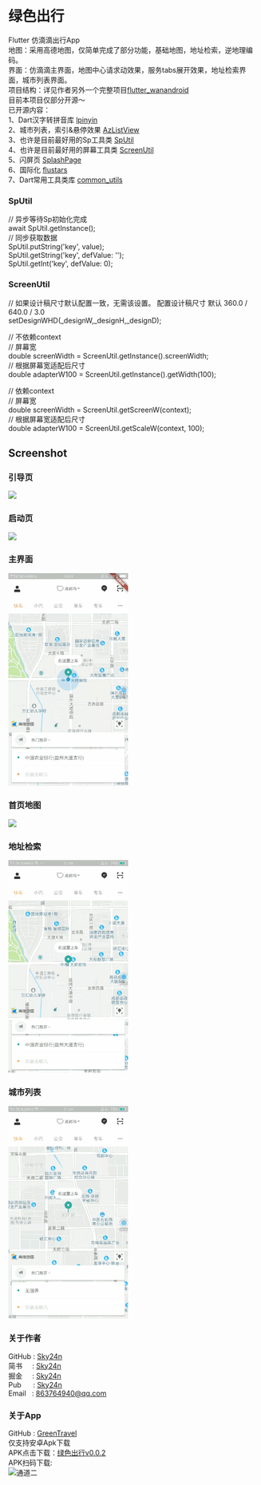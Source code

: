 # 绿色出行
Flutter 仿滴滴出行App  
地图：采用高德地图，仅简单完成了部分功能，基础地图，地址检索，逆地理编码。  
界面：仿滴滴主界面，地图中心请求动效果，服务tabs展开效果，地址检索界面，城市列表界面。  
项目结构：详见作者另外一个完整项目[flutter_wanandroid](https://github.com/Sky24n/flutter_wanandroid)   
目前本项目仅部分开源～  
已开源内容：  
1、Dart汉字转拼音库 [lpinyin](https://github.com/flutterchina/lpinyin)  
2、城市列表，索引&悬停效果 [AzListView](https://github.com/flutterchina/azlistview)  
3、也许是目前最好用的Sp工具类 [SpUtil](https://github.com/Sky24n/flustars)  
4、也许是目前最好用的屏幕工具类 [ScreenUtil](https://github.com/Sky24n/flustars)  
5、闪屏页 [SplashPage](https://github.com/Sky24n/GreenTravel/blob/master/green_travel_a/lib/ui/pages/splash_page.dart)  
6、国际化 [flustars](https://github.com/Sky24n/flustars)  
7、Dart常用工具类库 [common_utils](https://github.com/Sky24n/common_utils)

### SpUtil  
// 异步等待Sp初始化完成  
await SpUtil.getInstance();   
// 同步获取数据  
SpUtil.putString('key', value);  
SpUtil.getString('key', defValue: '');  
SpUtil.getInt('key', defValue: 0);  
  
### ScreenUtil  
// 如果设计稿尺寸默认配置一致，无需该设置。  配置设计稿尺寸 默认 360.0 / 640.0 / 3.0  
setDesignWHD(_designW,_designH,_designD);  

// 不依赖context  
// 屏幕宽  
double screenWidth = ScreenUtil.getInstance().screenWidth;  
// 根据屏幕宽适配后尺寸  
double adapterW100 = ScreenUtil.getInstance().getWidth(100);  

// 依赖context  
// 屏幕宽  
double screenWidth = ScreenUtil.getScreenW(context);  
// 根据屏幕宽适配后尺寸  
double adapterW100 = ScreenUtil.getScaleW(context, 100);  


## Screenshot
### 引导页
<img src="https://raw.githubusercontent.com/Sky24n/LDocuments/master/AppImgs/green_travel/guide.gif" width="240">  
   
### 启动页
<img src="https://raw.githubusercontent.com/Sky24n/LDocuments/master/AppImgs/green_travel/splash.gif" width="240">   

### 主界面
<img src="https://raw.githubusercontent.com/Sky24n/LDocuments/master/AppImgs/green_travel/home.gif" width="240">   

### 首页地图
<img src="https://raw.githubusercontent.com/Sky24n/LDocuments/master/AppImgs/green_travel/home_map.gif" width="240">   

### 地址检索
<img src="https://raw.githubusercontent.com/Sky24n/LDocuments/master/AppImgs/green_travel/select_location.gif" width="240">   

### 城市列表
<img src="https://raw.githubusercontent.com/Sky24n/LDocuments/master/AppImgs/green_travel/citylist.gif" width="240">   

### 关于作者
GitHub : [Sky24n](https://github.com/Sky24n)  
简书 &nbsp;&nbsp;&nbsp;&nbsp;: [Sky24n](https://github.com/Sky24n)  
掘金 &nbsp;&nbsp;&nbsp;&nbsp;: [Sky24n](https://github.com/Sky24n)  
Pub &nbsp;&nbsp;&nbsp;&nbsp;&nbsp;: [Sky24n](https://pub.flutter-io.cn/packages?q=email%3A863764940%40qq.com)    
Email &nbsp;&nbsp;: 863764940@qq.com  

### 关于App
GitHub : [GreenTravel](https://github.com/Sky24n/GreenTravel)  
仅支持安卓Apk下载  
APK点击下载：[绿色出行v0.0.2](https://raw.githubusercontent.com/Sky24n/LDocuments/master/AppStore/green_travel_a.apk)  
APK扫码下载:   
![通道二](https://user-gold-cdn.xitu.io/2019/2/20/1690a0ced26b695e?w=360&h=360&f=png&s=20552)
